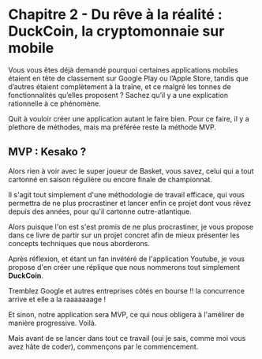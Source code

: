 # Chapitre 2 - Du rêve à la réalité : DuckCoin, la cryptomonnaie sur mobile

Vous vous êtes déjà demandé pourquoi certaines applications mobiles étaient en tête de classement sur Google Play ou l’Apple Store, tandis que d’autres étaient complètement à la traîne, et ce malgré les tonnes de fonctionnalités qu’elles proposent ? Sachez qu’il y a une explication rationnelle à ce phénomène.

Quit à vouloir créer une application autant le faire bien. Pour ce faire, il y a plethore de méthodes, mais ma préférée reste la méthode MVP.

## MVP : Kesako ?

Alors rien à voir avec le super joueur de Basket, vous savez, celui qui a tout cartonné en saison régulière ou encore finale de championnat.

Il s'agit tout simplement d'une méthodologie de travail efficace, qui vous permettra de ne plus procrastiner et lancer enfin ce projet dont vous rêvez depuis des années, pour qu'il cartonne outre-atlantique.

Alors puisque l'on est s'est promis de ne plus procrastiner, je vous propose dans ce livre de partir sur un projet concret afin de mieux présenter les concepts techniques que nous aborderons.

Après réflexion, et étant un fan invétéré de l'application Youtube, je vous propose d'en créer une réplique que nous nommerons tout simplement **DuckCoin**.

Tremblez Google et autres entreprises côtés en bourse !! la concurrence arrive et elle a la raaaaaaage !

Et sinon, notre application sera MVP, ce qui nous obligera à l'amélirer de manière progressive. Voilà.

Mais avant de se lancer dans tout ce travail \(oui je sais, comme moi vous avez hâte de coder\), commençons par le commencement.

